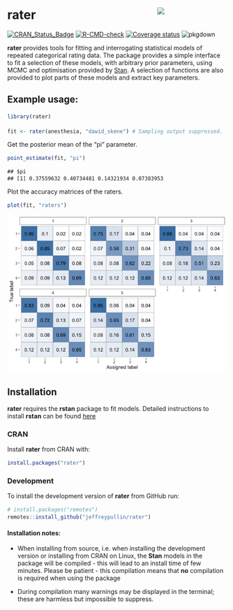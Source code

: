 
# rater <img src="man/figures/rater.png" align="right" width="160" />

<!-- badges: start -->

[![CRAN_Status_Badge](https://www.r-pkg.org/badges/version/rater)](https://cran.r-project.org/package=rater)
[![R-CMD-check](https://github.com/jeffreypullin/rater/actions/workflows/R-CMD-check.yaml/badge.svg)](https://github.com/jeffreypullin/rater/actions/workflows/R-CMD-check.yaml)
[![Coverage
status](https://codecov.io/gh/jeffreypullin/rater/branch/master/graph/badge.svg)](https://app.codecov.io/gh/jeffreypullin/rater?branch=master)
![pkgdown](https://github.com/jeffreypullin/rater/workflows/pkgdown/badge.svg)

<!-- badges: end -->

**rater** provides tools for fitting and interrogating statistical
models of repeated categorical rating data. The package provides a
simple interface to fit a selection of these models, with arbitrary
prior parameters, using MCMC and optimisation provided by
[Stan](https://mc-stan.org/). A selection of functions are also provided
to plot parts of these models and extract key parameters.

## Example usage:

``` r
library(rater)

fit <- rater(anesthesia, "dawid_skene") # Sampling output suppressed.
```

Get the posterior mean of the “pi” parameter.

``` r
point_estimate(fit, "pi")
```

    ## $pi
    ## [1] 0.37559632 0.40734481 0.14321934 0.07383953

Plot the accuracy matrices of the raters.

``` r
plot(fit, "raters")
```

![](man/figures/README-plot-demo-1.png)<!-- -->

## Installation

**rater** requires the **rstan** package to fit models. Detailed
instructions to install **rstan** can be found
[here](https://github.com/stan-dev/rstan/wiki/RStan-Getting-Started)

### CRAN

Install **rater** from CRAN with:

``` r
install.packages("rater")
```

### Development

To install the development version of **rater** from GitHub run:

``` r
# install.packages("remotes")
remotes::install_github("jeffreypullin/rater")
```

#### Installation notes:

- When installing from source, i.e. when installing the development
  version or installing from CRAN on Linux, the **Stan** models in the
  package will be compiled - this will lead to an install time of few
  minutes. Please be patient - this compilation means that **no**
  compilation is required when using the package

- During compilation many warnings may be displayed in the terminal;
  these are harmless but impossible to suppress.
